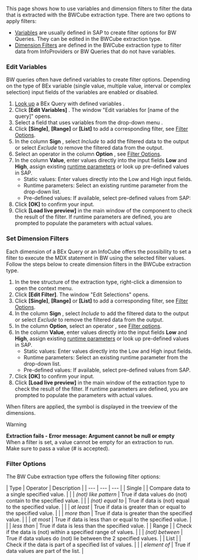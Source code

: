 This page shows how to use variables and dimension filters to filter the data that is extracted with the BWCube extraction type. There are two options to apply filters:

- [Variables](#edit-variables) are usually defined in SAP to create filter options for BW Queries. They can be edited in the BWCube extraction type.
- [Dimension Filters](#set-dimension-filters) are defined in the BWCube extraction type to filter data from InfoProviders or BW Queries that do not have variables.

### Edit Variables

BW queries often have defined variables to create filter options. Depending on the type of BEx variable (single value, multiple value, interval or complex selection) input fields of the variables are enabled or disabled.

1. [Look up](../#look-up-a-bw-cube-or-query) a BEx Query with defined variables .
1. Click **[Edit Variables]** . The window "Edit variables for [name of the query]" opens.
1. Select a field that uses variables from the drop-down menu .
1. Click **[Single]**, **[Range]** or **[List]** to add a corresponding filter, see [Filter Options](#filter-options).
1. In the column **Sign** , select *Include* to add the filtered data to the output or select *Exclude* to remove the filtered data from the output.
1. Select an operator in the column **Option** , see [Filter Options](#filter-options).
1. In the column **Value**, enter values directly into the input fields **Low** and **High**, assign existing [runtime parameters](../edit-runtime-parameters/) or look up pre-defined values in SAP.
   - Static values: Enter values directly into the Low and High input fields.
   - Runtime parameters: Select an existing runtime parameter from the drop-down list.
   - Pre-defined values: If available, select pre-defined values from SAP:
1. Click **[OK]** to confirm your input.
1. Click **[Load live preview]** in the main window of the component to check the result of the filter. If runtime parameters are defined, you are prompted to populate the parameters with actual values.

### Set Dimension Filters

Each dimension of a BEx Query or an InfoCube offers the possibility to set a filter to execute the MDX statement in BW using the selected filter values. Follow the steps below to create dimension filters in the BWCube extraction type.

1. In the tree structure of the extraction type, right-click a dimension to open the context menu.
1. Click **[Edit Filter]**. The window "Edit Selections" opens.
1. Click **[Single]**, **[Range]** or **[List]** to add a corresponding filter, see [Filter Options](#filter-options).
1. In the column **Sign** , select *Include* to add the filtered data to the output or select *Exclude* to remove the filtered data from the output.
1. In the column **Option**, select an operator , see [Filter options](#filter-options).
1. In the column **Value**, enter values directly into the input fields **Low** and **High**, assign existing [runtime parameters](../edit-runtime-parameters/) or look up pre-defined values in SAP.
   - Static values: Enter values directly into the Low and High input fields.
   - Runtime parameters: Select an existing runtime parameter from the drop-down list.
   - Pre-defined values: If available, select pre-defined values from SAP.
1. Click **[OK]** to confirm your input.
1. Click **[Load live preview]** in the main window of the extraction type to check the result of the filter. If runtime parameters are defined, you are prompted to populate the parameters with actual values.

When filters are applied, the symbol is displayed in the treeview of the dimensions.

Warning

**Extraction fails - Error message: Argument cannot be null or empty**\
When a filter is set, a value cannot be empty for an extraction to run.\
Make sure to pass a value (# is accepted).

### Filter Options

The BW Cube extraction type offers the following filter options:

| Type | Operator | Description | | --- | --- | --- | | Single | | Compare data to a single specified value. | | | *(not) like pattern* | True if data values do (not) contain to the specified value. | | | *(not) equal to* | True if data is (not) equal to the specified value. | | | *at least* | True if data is greater than or equal to the specified value. | | | *more than* | True if data is greater than the specified value. | | | *at most* | True if data is less than or equal to the specified value. | | | *less than* | True if data is less than the specified value. | | Range | | Check if the data is (not) within a specified range of values. | | | *(not) between* | True if data values do (not) lie between the 2 specified values. | | List | | Check if the data is part of a specified list of values. | | | *element of* | True if data values are part of the list. |

